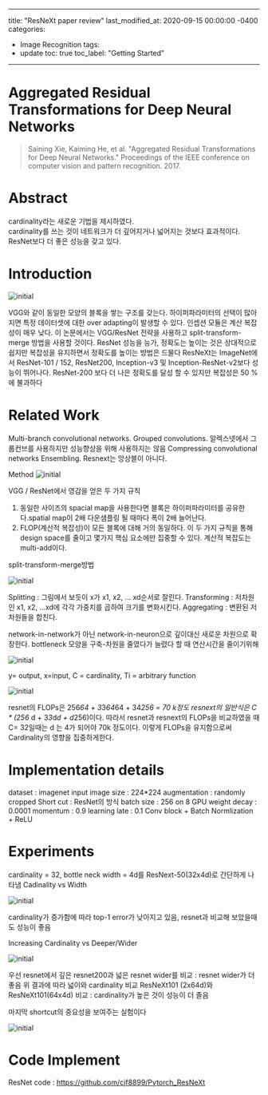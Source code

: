 
---
title:  "ResNeXt paper review"
last_modified_at: 2020-09-15 00:00:00 -0400
categories: 
  - Image Recognition
tags:
  - update
toc: true
toc_label: "Getting Started"
---

# Aggregated Residual Transformations for Deep Neural Networks
> Saining Xie, Kaiming He, et al. "Aggregated Residual Transformations for Deep Neural Networks." Proceedings of the IEEE conference on computer vision and pattern recognition. 2017.

# Abstract
cardinality라는 새로운 기법을 제시하였다. <br>
cardinality를 쓰는 것이 네트워크가 더 깊어지거나 넓어지는 것보다 효과적이다.<br>
ResNet보다 더 좋은 성능을 갖고 있다.

# Introduction

![initial](https://user-images.githubusercontent.com/53032349/93086132-9ebcea00-f6d1-11ea-81a8-c8807a9c3276.png)

VGG와 같이 동일한 모양의 블록을 쌓는 구조를 갖는다.
하이퍼파라미터의 선택이 많아지면 특정 데이터셋에 대한 over adapting이 발생할 수 있다.
인셉션 모듈은 계산 복잡성이 매우 낮다.
이 논문에서는 VGG/ResNet 전략을 사용하고 split-transform-merge 방법을 사용할 것이다.
ResNet 성능을 능가, 정확도는 높이는 것은 상대적으로 쉽지만 복잡성을 유지하면서 정확도를 높이는 방법은 드물다
ResNeXt는 ImageNet에서 ResNet-101 / 152, ResNet200, Inception-v3 및 Inception-ResNet-v2보다 성능이 뛰어나다.
ResNet-200 보다 더 나은 정확도를 달성 할 수 있지만 복잡성은 50 %에 불과하다

# Related Work
Multi-branch convolutional networks.
Grouped convolutions. 알렉스넷에서 그룹컨브를 사용하지만 성능향상을 위해 사용하지는 않음
Compressing convolutional networks
Ensembling. Resnext는 앙상블이 아니다.

Method
![initial](https://user-images.githubusercontent.com/53032349/93086188-b3997d80-f6d1-11ea-99f0-4ee31aa948aa.png)

VGG / ResNet에서 영감을 얻은 두 가지 규칙
1. 동일한 사이즈의 spacial map을 사용한다면 블록은 하이퍼파라미터를 공유한다.spatial map이 2배 다운샘플링 될 때마다 폭이 2배 늘어난다.
2. FLOP(계산적 복잡성)이 모든 블록에 대해 거의 동일하다.
이 두 가지 규칙을 통해 design space를 줄이고 몇가지 핵심 요소에만 집중할 수 있다.
계산적 복잡도는  multi-add이다.

split-transform-merge방법

![initial](https://user-images.githubusercontent.com/53032349/93086789-9c0ec480-f6d2-11ea-9bdb-1a08a0b5b4ad.png)

Splitting : 그림에서 보듯이 x가 x1, x2, ... xd순서로 잘린다.
Transforming : 저차원인  x1, x2, ...xd에 각각 가중치를 곱하여 크기를 변화시킨다.
Aggregating : 변환된 저차원들을 합친다.

network-in-network가 아닌 network-in-neuron으로 깊이대신 새로운 차원으로 확장한다. 
bottleneck 모양을 구축-차원을 줄였다가 늘렸다 할 때 연산시간을 줄이기위해

![initial](https://user-images.githubusercontent.com/53032349/93086874-be084700-f6d2-11ea-9f43-dc05661d61ce.png)

y= output, x=input, C = cardinality, Ti = arbitrary function

![initial](https://user-images.githubusercontent.com/53032349/93086963-ded09c80-f6d2-11ea-8535-259f4bc946e0.png)

resnet의 FLOPs은 256*64 + 3*3*64*64 + 34*256 = 70 k정도
resnext의 일반식은  C * (256* d + 3*3*d*d + d*256)이다.
따라서 resnet과 resnext의 FLOPs을 비교하였을 때 C= 32일때는 d 는 4가 되어야 70k 정도이다. 이렇게 FLOPs을 유지함으로써 Cardinality의 영향을 집중하게한다.


# Implementation details
dataset : imagenet
input image size : 224*224
augmentation : randomly cropped
Short cut : ResNet의 방식
batch size : 256 on 8 GPU
weight decay : 0.0001
momentum : 0.9
learning late : 0.1
Conv block + Batch Normlization + ReLU

# Experiments

cardinality = 32, bottle neck width = 4d를 ResNext-50(32x4d)로 간단하게 나타냄 
Cadinality vs Width

![initial](https://user-images.githubusercontent.com/53032349/93087148-20f9de00-f6d3-11ea-9dd2-1c4eba55ea6b.png)

cardinality가 증가함에 따라 top-1 error가 낮아지고 있음, resnet과 비교해 보았을때도 성능이 좋음

Increasing Cardinality vs Deeper/Wider

![initial](https://user-images.githubusercontent.com/53032349/93087228-3cfd7f80-f6d3-11ea-9c94-2c88cfb358a2.png)

우선 resnet에서 깊은 resnet200과 넓은 resnet wider를 비교 : resnet wider가 더 좋음
위 결과에 따라 넓이와 cardinality 비교
ResNeXt101 (2x64d)와 ResNeXt101(64x4d) 비교 : cardinality가 높은 것이 성능이 더 졸음

마지막 shortcut의 중요성을 보여주는 실험이다

![initial](https://user-images.githubusercontent.com/53032349/93087291-51417c80-f6d3-11ea-8397-d428a04dea15.png)

# Code Implement
ResNet code : https://github.com/cjf8899/Pytorch_ResNeXt



















